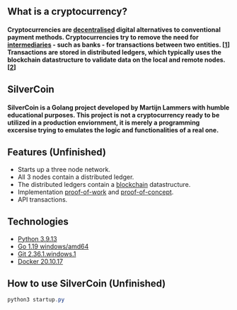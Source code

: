 ## What is a cryptocurrency? 
#### Cryptocurrencies are [decentralised](https://www.merriam-webster.com/dictionary/decentralization) digital alternatives to conventional payment methods. Cryptocurrencies try to remove the need for [intermediaries](https://www.merriam-webster.com/dictionary/intermediary) - such as banks - for transactions between two entities. [[1]] Transactions are stored in distributed ledgers, which typically uses the blockchain datastructure to validate data on the local and remote nodes. [[2]] 



## SilverCoin
#### SilverCoin is a Golang project developed by Martijn Lammers with humble educational purposes. This project is not a cryptocurrency ready to be utilized in a production enviornment, it is merely a programming excersise trying to emulates the logic and functionalities of a real one. 

## Features (Unfinished)
- Starts up a three node network.
- All 3 nodes contain a distributed ledger.
- The distributed ledgers contain a [blockchain](https://en.wikipedia.org/wiki/Blockchain) datastructure.
- Implementation [proof-of-work](https://en.wikipedia.org/wiki/Proof_of_work) and [proof-of-concept](https://en.wikipedia.org/wiki/Proof_of_concept).
- API transactions.

## Technologies
- [Python 3.9.13](https://www.python.org/)
- [Go 1.19 windows/amd64](https://go.dev/)
- [Git 2.36.1.windows.1](https://git-scm.com/downloads)
- [Docker 20.10.17](https://www.docker.com/)

## How to use SilverCoin (Unfinished)
```PowerShell
python3 startup.py
```

[1]: https://en.wikipedia.org/wiki/Cryptocurrency
[2]: https://en.wikipedia.org/wiki/Distributed_ledger
